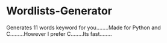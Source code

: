 # Wordlists-Generator
Generates 11 words keyword for you........Made for Python and C.........However I prefer C........Its fast........
